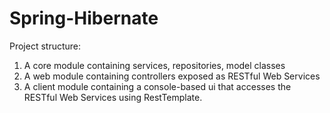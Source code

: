 # Spring-Hibernate

Project structure: 
1. A core module containing services, repositories, model classes 
2. A web module containing controllers exposed as RESTful Web Services 
3. A client module containing a console-based ui that accesses the RESTful Web Services using RestTemplate. 
